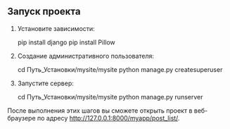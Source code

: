 ## Запуск проекта

1. Установите зависимости:

    pip install django
    pip install Pillow

2. Создание административного пользователя:

    cd Путь_Установки/mysite/mysite
    python manage.py createsuperuser

3. Запустите сервер:

    cd Путь_Установки/mysite/mysite
    python manage.py runserver

После выполнения этих шагов вы сможете открыть проект в веб-браузере по адресу http://127.0.0.1:8000/myapp/post_list/.
